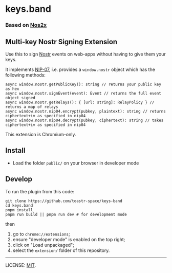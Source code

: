 # keys.band

### Based on [Nos2x](https://raw.githubusercontent.com/fiatjaf/nos2x/)

## Multi-key Nostr Signing Extension

Use this to sign [Nostr](https://github.com/nostr-protocol/nostr) events on web-apps without having to give them your keys.

It implements [NIP-07](https://github.com/nostr-protocol/nips/blob/master/07.md), i.e. provides a `window.nostr` object which has the following methods:

```
async window.nostr.getPublicKey(): string // returns your public key as hex
async window.nostr.signEvent(event): Event // returns the full event object signed
async window.nostr.getRelays(): { [url: string]: RelayPolicy } // returns a map of relays
async window.nostr.nip04.encrypt(pubkey, plaintext): string // returns ciphertext+iv as specified in nip04
async window.nostr.nip04.decrypt(pubkey, ciphertext): string // takes ciphertext+iv as specified in nip04
```

This extension is Chromium-only.

## Install

- Load the folder `public/` on your browser in developer mode

## Develop

To run the plugin from this code:

```
git clone https://github.com/toastr-space/keys-band
cd keys.band
pnpm install
pnpm run build || pnpm run dev # for development mode
```

then

1. go to `chrome://extensions`;
2. ensure "developer mode" is enabled on the top right;
3. click on "Load unpackaged";
4. select the `extension/` folder of this repository.

---

LICENSE: [MIT](docs/mit-license.md).
